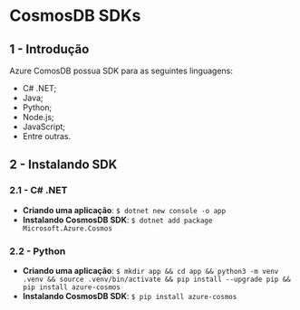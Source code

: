 # CosmosDB SDKs


## 1 - Introdução

Azure ComosDB possua SDK para as seguintes linguagens:

- C# .NET;
- Java;
- Python;
- Node.js;
- JavaScript;
- Entre outras.

## 2 - Instalando SDK

### 2.1 - C# .NET

- **Criando uma aplicação**: `$ dotnet new console -o app`
- **Instalando CosmosDB SDK**: `$ dotnet add package Microsoft.Azure.Cosmos`

### 2.2 - Python

- **Criando uma aplicação**: `$ mkdir app && cd app && python3 -m venv .venv && source .venv/bin/activate && pip install --upgrade pip && pip install azure-cosmos`
- **Instalando CosmosDB SDK**: `$ pip install azure-cosmos`
